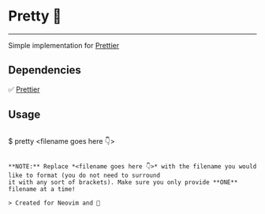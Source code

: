 # Pretty 🦋
***
Simple implementation for [Prettier](https://prettier.io/)  
## Dependencies
✅ [Prettier](https://prettier.io/)  
## Usage
> ```sh
$ pretty <filename goes here 👇>
```   

**NOTE:** Replace *<filename goes here 👇>* with the filename you would like to format (you do not need to surround 
it with any sort of brackets). Make sure you only provide **ONE** filename at a time!

> Created for Neovim and 

